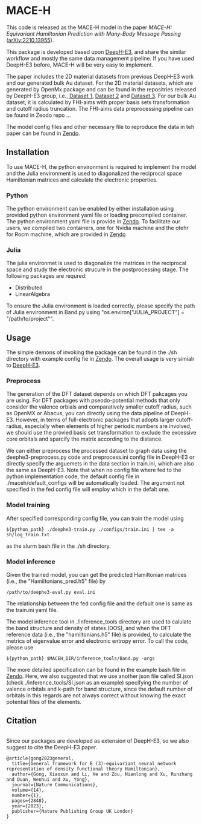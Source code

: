 # MACE-H

This code is released as the MACE-H model in the paper *MACE-H: Equivariant Hamiltonian Prediction with Many-Body
Message Passing*  ([arXiv:2210.13955](https://arxiv.org/abs/2210.13955)). 

This package is developed based upon [DeepH-E3](https://github.com/Xiaoxun-Gong/DeepH-E3), and share the similar workflow and mostly the same data management pipeline. If you have used DeepH-E3 before, MACE-H will be very easy to implement. 

The paper includes the 2D material datasets from previous DeepH-E3 work and our generated bulk Au dataset. For the 2D material datasets, which are generated by OpenMx package and can be found in the repositries released by DeepH-E3 group, i.e., [Dataset 1](https://doi.org/10.5281/zenodo.7553640), [Dataset 2](https://doi.org/10.5281/zenodo.7553827) and [Dataset 3](https://doi.org/10.5281/zenodo.7553843). For our bulk Au dataset, it is calculated by FHI-aims with proper basis sets transformation and cutoff radius truncation. The FHI-aims data preprocessing pipeline can be found in Zeodo repo ...

The model config files and other necessary file to reproduce the data in teh paper can be found in [Zendo]().

## Installation 

To use MACE-H, the python environment is required to implement the model and the Julia environment is used to diagonalized the reciprocal space Hamiltonian matrices and calculate the electronic properties.

### Python

The python environment can be enabled by either installation using provided python environment yaml file or loading precompiled container. The python environment yaml file is provide in [Zendo](). To facilitate our users, we compiled two containers, one for Nvidia machine and the otehr for Rocm machine, which are provided in [Zendo]()

### Julia 

The julia environmet is used to diagonalize the matrices in the reciprocal space and study the electronic strucure in the postprocessing stage. The following packages are requred:

- Distributed
- LinearAlgebra

To ensure the Julia environment is loaded correctly, please specify the path of Julia environment in Band.py using "os.environ["JULIA_PROJECT"] = "/path/to/project"".

## Usage

The simple demons of invoking the package can be found in the ./sh directory with example config fie in [Zendo](). The overall usage is very simialr to [DeepH-E3](https://github.com/Xiaoxun-Gong/DeepH-E3). 

### Preprocess

The generation of the DFT dataset depends on which DFT pakcages you are using. For DFT packages with pseodo-potential methods that only consider the valence orbials and comparatively smaller cutoff radius, such as OpenMX or Abacus, you can directly using the data pipeline of DeepH-E3. However, in terms of full-electronic packages that adopts larger cutoff-radius, especially when elements of higher periodic numbers are involved, we should use the provied basis set transformation to exclude the excessive core orbitals and sparcify the matrix according to the distance.

We can either preprocess the processed dataset to graph data using the deephe3-preprocess.py code and preprocess.ini config file in DeepH-E3 or directly specify the arguemets in the data section in train.ini, which are also the same as DeepH-E3. Note that when no config file where fed to the python implementation code, the default config file in ./maceh/default_configs will be automatically loaded. The argument not specified in the fed config file will employ which in the defalt one.

### Model training

After specified corresponding config file, you can train the model using

```
${python_path} ./deephe3-train.py ./configs/train.ini | tee -a sh/log_train.txt
```

as the slurm bash file in the ./sh directory. 

### Model inference

Given the trained model, you can get the predicted Hamiltonian matrices (i.e., the "Hamiltonians_pred.h5" file) by 

```
/path/to/deephe3-eval.py eval.ini
```

The relationship between the fed config file and the default one is same as the train.ini yaml file.

The model inference tool in ./inference_tools directory are used to calulate the band structure and density of states (DOS), and when the DFT reference data (i.e., the "hamiltonians.h5" file) is provided, to calculate the metrics of eigenvalue error and electronic entropy error. To call the code, please use 

```
${python_path} $MACEH_DIR/inference_tools/Band.py -args
```

The more detailed specification can be found in the example bash file in [Zendo](). Here, we also suggested that we use another json file called SI.json (check ./inference_tools/SI.json as an example) specifying the number of valence orbitals and k-path for band structure, since the default number of orbitals in this regards are not always correct without knowing the exact potential files of the elements. 

## Citation

```
```

Since our packages are developed as extension of DeepH-E3, so we also suggest to cite the DeepH-E3 paper.
```
@article{gong2023general,
  title={General framework for E (3)-equivariant neural network representation of density functional theory Hamiltonian},
  author={Gong, Xiaoxun and Li, He and Zou, Nianlong and Xu, Runzhang and Duan, Wenhui and Xu, Yong},
  journal={Nature Communications},
  volume={14},
  number={1},
  pages={2848},
  year={2023},
  publisher={Nature Publishing Group UK London}
}
```
